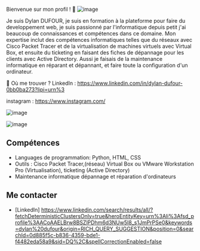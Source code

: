 Bienvenue sur mon profil ! 👋
![image](https://github.com/user-attachments/assets/c07626c4-570e-4eb7-a676-3b59fae7677e)

Je suis Dylan DUFOUR, je suis en formation à la plateforme pour faire du developpement web, je suis passionné par l'informatique depuis petit j'ai beaucoup de connaissances et compétences dans ce domaine. Mon expertise inclut des compétences informatiques telles que du réseaux avec Cisco Packet Tracer et de la virtualisation de machines virtuels avec Virtual Box, et ensuite du ticketing en faisant des fiches de dépannage pour les clients avec Active Directory. Aussi je faisais de la maintenance informatique en réparant et dépannant, et faire toute la configuration d'un ordinateur.

📍 Où me trouver ?
LinkedIn : https://www.linkedin.com/in/dylan-dufour-0bb0ba273?lipi=urn%3
                                                                                  
instagram : https://www.instagram.com/              


![image](https://github.com/user-attachments/assets/2f5c89e1-0b9b-4860-b30e-d835ed10227b)



![image](https://github.com/user-attachments/assets/1ece6895-7775-44fb-9a9e-50cad739ab98)



## Compétences
- Languages de programmation: Python, HTML, CSS
- Outils : Cisco Packet Tracer,(réseau) Virtual Box ou VMware Workstation Pro (Virtualisation), ticketing (Active Directory)
- Maintenance informatique dépannage et réparation d'ordinateurs


## Me contacter
- [LinkedIn] https://www.linkedin.com/search/results/all/?fetchDeterministicClustersOnly=true&heroEntityKey=urn%3Ali%3Afsd_profile%3AACoAAELBrw8BSZlPDhm6d3NUw5I8_s1JmPrPSe0&keywords=dylan%20dufour&origin=RICH_QUERY_SUGGESTION&position=0&searchId=0d885f5c-b836-4359-bde1-f4482eda58a9&sid=DQ%2C&spellCorrectionEnabled=false


<!--
**Dylan-Dufour/Dylan-Dufour** is a ✨ _special_ ✨ repository because its `README.md` (this file) appears on your GitHub profile.

Here are some ideas to get you started:

- 🔭 I’m currently working on ...
- 🌱 I’m currently learning ...
- 👯 I’m looking to collaborate on ...
- 🤔 I’m looking for help with ...
- 💬 Ask me about ...
- 📫 How to reach me: ...
- 😄 Pronouns: ...
- ⚡ Fun fact: ...
-->
